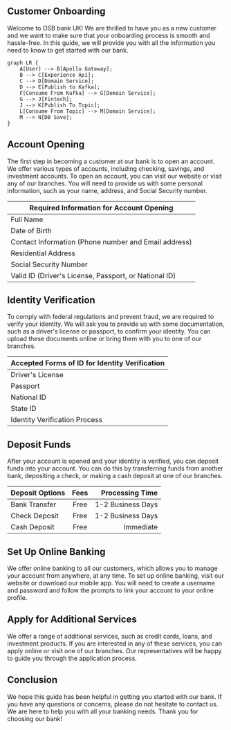 ## Customer Onboarding
Welcome to OSB bank UK! We are thrilled to have you as a new customer and we want to make sure that your onboarding process is smooth and hassle-free. In this guide, we will provide you with all the information you need to know to get started with our bank.

<!-- {% dot attack_plan.svg
    digraph MyGraph {
      a [shape=box]
      b [shape=polygon,sides=6]
      c [shape=triangle]
      d [shape=invtriangle]
      e [shape=polygon,sides=4,skew=.5]
      f [shape=polygon,sides=4,distortion=.5]
      g [shape=diamond]
      h [shape=Mdiamond]
      i [shape=Msquare]
      a -> b
      a -> c
      a -> d
      a -> e
      a -> f
      a -> g
      a -> h
      a -> i
    }
%} -->

``` mermaid
graph LR { 
    A[User] --> B[Apollo Gateway];
    B --> C[Experience Api];  
    C --> D[Domain Service];  
    D --> E[Publish to Kafka];  
    F[Consume From Kafka] --> G[Domain Service]; 
    G --> J[Fintech];
    J --> K[Publish To Topic];  
    L[Consume From Topic] --> M[Domain Service];  
    M --> N[DB Save]; 
}
```

## Account Opening
The first step in becoming a customer at our bank is to open an account. We offer various types of accounts, including checking, savings, and investment accounts. To open an account, you can visit our website or visit any of our branches. You will need to provide us with some personal information, such as your name, address, and Social Security number.

| Required Information for Account Opening              |
|-------------------------------------------------------|
| Full Name                                             |
| Date of Birth                                         |
| Contact Information (Phone number and Email address)  |
| Residential Address                                   |
| Social Security Number                                |
| Valid ID (Driver's License, Passport, or National ID) |

## Identity Verification
To comply with federal regulations and prevent fraud, we are required to verify your identity. We will ask you to provide us with some documentation, such as a driver's license or passport, to confirm your identity. You can upload these documents online or bring them with you to one of our branches.

| Accepted Forms of ID for Identity Verification |
|------------------------------------------------|
| Driver's License                               |
| Passport                                       |
| National ID                                    |
| State ID                                       |
| Identity Verification Process                  |

## Deposit Funds
After your account is opened and your identity is verified, you can deposit funds into your account. You can do this by transferring funds from another bank, depositing a check, or making a cash deposit at one of our branches.

| Deposit Options |  Fees  |  Processing Time  |
|:----------------|:------:|------------------:|
| Bank Transfer   |  Free	 | 1-2 Business Days |
| Check Deposit   |  Free  | 1-2 Business Days |
| Cash Deposit	  |  Free	 |     Immediate     |

## Set Up Online Banking
We offer online banking to all our customers, which allows you to manage your account from anywhere, at any time. To set up online banking, visit our website or download our mobile app. You will need to create a username and password and follow the prompts to link your account to your online profile.

## Apply for Additional Services
We offer a range of additional services, such as credit cards, loans, and investment products. If you are interested in any of these services, you can apply online or visit one of our branches. Our representatives will be happy to guide you through the application process.

## Conclusion
We hope this guide has been helpful in getting you started with our bank. If you have any questions or concerns, please do not hesitate to contact us. We are here to help you with all your banking needs. Thank you for choosing our bank!
